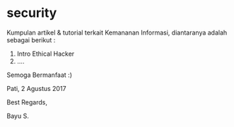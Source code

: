 # security

Kumpulan artikel & tutorial terkait Kemananan Informasi,
diantaranya adalah sebagai berikut :
1. Intro Ethical Hacker
2. ....



Semoga Bermanfaat :)

Pati, 2 Agustus 2017

Best Regards,

Bayu S.
